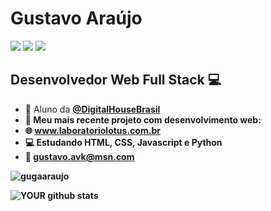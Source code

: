 # Gustavo Araújo
[<img src="https://img.shields.io/badge/linkedin-%230077B5.svg?&style=for-the-badge&logo=linkedin&logoColor=white" />](https://www.linkedin.com/in/GugaAraujo/) [<img src = "https://img.shields.io/badge/instagram-%23E4405F.svg?&style=for-the-badge&logo=instagram&logoColor=white">](https://www.instagram.com/Guga.raujo/) [<img src = "https://img.shields.io/badge/facebook-%231877F2.svg?&style=for-the-badge&logo=facebook&logoColor=white">](https://www.facebook.com/guga.araujovieira)


##  Desenvolvedor Web Full Stack :computer:

- :book: Aluno da <a href="https://github.com/DigitalHouseBrasil" target="_blank"><b>@DigitalHouseBrasil<b></a>
- :pushpin:   Meu mais recente projeto com desenvolvimento web:
- :globe_with_meridians: <a href="https://www.laboratoriolotus.com.br" target="_blank" rel="noopener">www.laboratoriolotus.com.br</a>
- :computer:   Estudando HTML, CSS, Javascript e Python
- :email:   gustavo.avk@msn.com


 <p><img src="https://github-readme-stats.vercel.app/api/top-langs?username=gugaaraujo&show_icons=true&locale=en&layout=compact" alt="gugaaraujo" /></p>

![YOUR github stats](https://github-readme-stats.vercel.app/api?username=GugaAraujo)






